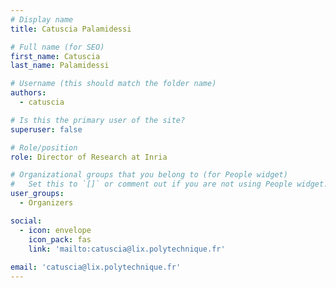 ```yaml
---
# Display name
title: Catuscia Palamidessi

# Full name (for SEO)
first_name: Catuscia
last_name: Palamidessi

# Username (this should match the folder name)
authors:
  - catuscia

# Is this the primary user of the site?
superuser: false

# Role/position
role: Director of Research at Inria

# Organizational groups that you belong to (for People widget)
#   Set this to `[]` or comment out if you are not using People widget.
user_groups:
  - Organizers

social:
  - icon: envelope
    icon_pack: fas
    link: 'mailto:catuscia@lix.polytechnique.fr'
    
email: 'catuscia@lix.polytechnique.fr'
---
```

